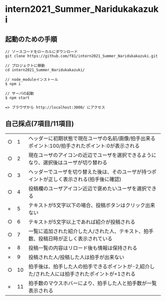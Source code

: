 # intern2021_Summer_Naridukakazuki

## 起動のための手順

```
// ソースコードをローカルにダウンロード
git clone https://github.com/f81/intern2021_Summer_Naridukakazuki.git

// プロジェクトに移動
cd intern2021_Summer_Naridukakazuki/

// node_moduleインストール
$ npm i

// サーバの起動
$ npm start

=> ブラウザから http://localhost:3000/ にアクセス
```

## 自己採点(7項目/11項目)

| | | |
|-|-|-|
|○|1|ヘッダーに初期状態で現在ユーザの名前/画像/拍手出来るポイント:100/拍手されたポイント:0が表示される|
|○|2|現在ユーザのアイコンの近辺でユーザを選択できるようになり、選択後はユーザが切り替わる|
|○|3|ヘッダーでユーザを切り替えた後は、そのユーザが持つポイントが正しく表示される(拍手後に確認)|
|○|4|投稿欄のユーザアイコン近辺で褒めたいユーザを選択できる|
|×|5|テキストが5文字以下の場合、投稿ボタンはクリック出来ない|
|○|6|テキストが5文字以上であれば紹介が投稿される|
|○|7|一覧に追加された紹介した人/された人、テキスト、拍手数、投稿日時が正しく表示されている|
|×|8|投稿一覧の内容はリロード後も情報は保持される|
|×|9|投稿された人/投稿した人は拍手が出来ない|
|○|10|拍手後は、拍手した人の拍手できるポイントが-2,紹介した/された人には拍手されたポイントが+1される|
|×|11|拍手数のマウスホバーにより、拍手した人と拍手数が一覧表示される|